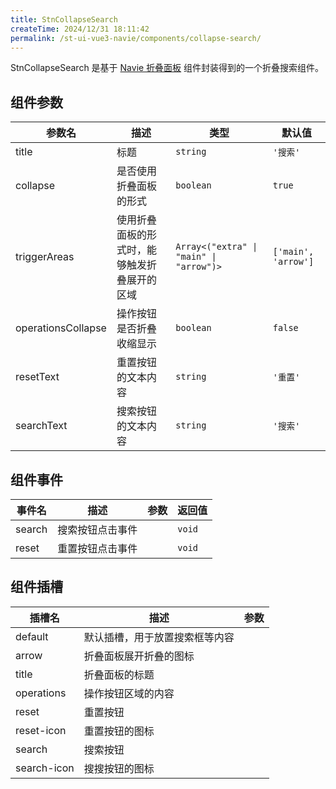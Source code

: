 ```yaml
---
title: StnCollapseSearch
createTime: 2024/12/31 18:11:42
permalink: /st-ui-vue3-navie/components/collapse-search/
---
```


StnCollapseSearch 是基于 [Navie 折叠面板](https://www.naiveui.com/zh-CN/os-theme/components/collapse) 组件封装得到的一个折叠搜索组件。

## 组件参数

| 参数名                | 描述                     | 类型                                      | 默认值                 |
|--------------------|------------------------|-----------------------------------------|---------------------|
| title              | 标题                     | `string`                                | `'搜索'`              |
| collapse           | 是否使用折叠面板的形式            | `boolean`                               | `true`              |
| triggerAreas       | 使用折叠面板的形式时，能够触发折叠展开的区域 | `Array<("extra" \| "main" \| "arrow")>` | `['main', 'arrow']` |
| operationsCollapse | 操作按钮是否折叠收缩显示           | `boolean`                               | `false`             |
| resetText          | 重置按钮的文本内容              | `string`                                | `'重置'`              |
| searchText         | 搜索按钮的文本内容              | `string`                                | `'搜索'`              |

## 组件事件

| 事件名    | 描述       | 参数 | 返回值    |
|--------|----------|----|--------|
| search | 搜索按钮点击事件 |    | `void` |
| reset  | 重置按钮点击事件 |    | `void` |

## 组件插槽

| 插槽名         | 描述              | 参数 |
|-------------|-----------------|----|
| default     | 默认插槽，用于放置搜索框等内容 |    |
| arrow       | 折叠面板展开折叠的图标     |    |
| title       | 折叠面板的标题         |    |
| operations  | 操作按钮区域的内容       |    |
| reset       | 重置按钮            |    |
| reset-icon  | 重置按钮的图标         |    |
| search      | 搜索按钮            |    |
| search-icon | 搜搜按钮的图标         |    |